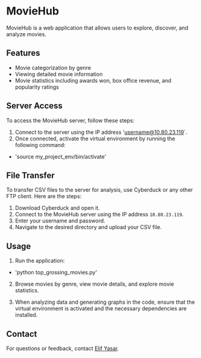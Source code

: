 # MovieHub

MovieHub is a web application that allows users to explore, discover, and analyze movies.

## Features

- Movie categorization by genre
- Viewing detailed movie information
- Movie statistics including awards won, box office revenue, and popularity ratings

## Server Access

To access the MovieHub server, follow these steps:

1. Connect to the server using the IP address 'username@10.80.23.119`.
2. Once connected, activate the virtual environment by running the following command:

- 'source my_project_env/bin/activate'
 
## File Transfer

To transfer CSV files to the server for analysis, use Cyberduck or any other FTP client. Here are the steps:

1. Download Cyberduck and open it.
2. Connect to the MovieHub server using the IP address `10.80.23.119`.
3. Enter your username and password.
4. Navigate to the desired directory and upload your CSV file.

## Usage

1. Run the application:

- 'python top_grossing_movies.py' 

2. Browse movies by genre, view movie details, and explore movie statistics.

3. When analyzing data and generating graphs in the code, ensure that the virtual environment is activated and the necessary dependencies are installed.

## Contact

For questions or feedback, contact [Elif Yasar](mailto:eyasar@stetson.edu).

